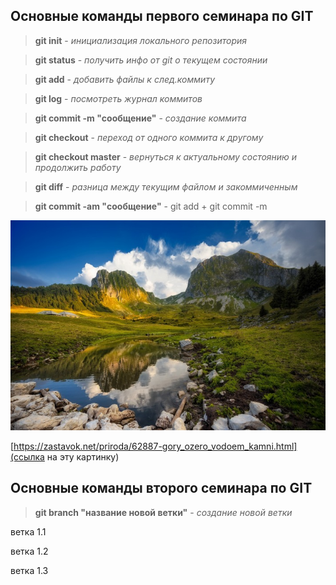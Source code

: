 ## Основные команды первого семинара по GIT ##

> **git init** - *инициализация локального репозитория*

> **git status** - *получить инфо от git о текущем состоянии*

> **git add** - *добавить файлы к след.коммиту*

> **git log** - *посмотреть журнал коммитов*

> **git commit -m "сообщение"** - *создание коммита*

> **git checkout** - *переход от одного коммита к другому*

> **git checkout master** - *вернуться к актуальному состоянию и продолжить работу*

> **git diff** - *разница между текущим файлом и закоммиченным*

> **git commit -am "сообщение"** - git add + git commit -m

![какой текст к картинке](Природа.jpg)

[https://zastavok.net/priroda/62887-gory_ozero_vodoem_kamni.html](ссылка на эту картинку)




## Основные команды второго семинара по GIT

>**git branch "название новой ветки"** - *создание новой ветки*









ветка 1.1

ветка 1.2

ветка 1.3